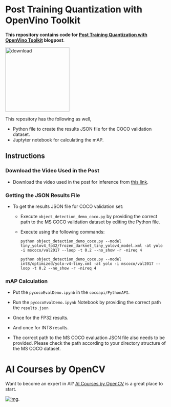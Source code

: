 
# Post Training Quantization with OpenVino Toolkit

**This repository contains code for [Post Training Quantization with OpenVino Toolkit](https://learnopencv.com/post-training-quantization-with-openvino-toolkit/) blogpost**.

[<img src="https://learnopencv.com/wp-content/uploads/2022/07/download-button-e1657285155454.png" alt="download" width="200">](https://www.dropbox.com/sh/xe8k0xbfdudomdy/AAAYS9r9c0jW7ypsFFSCNBPJa?dl=1)

This repository has the following as well,

* Python file to create the results JSON file for the COCO validation dataset.
* Juptyter notebook for calculating the mAP.

## Instructions

### Download the Video Used in the Post

* Download the video used in the post for inference from [this link](https://www.pexels.com/video/people-wearing-face-mask-in-public-area-4562551/).

### Getting the JSON Results File 

* To get the results JSON file for COCO validation set:

  * Execute `object_detection_demo_coco.py` by providing the correct path to the MS COCO validation dataset by editing the Python file.

  * Execute using the following commands:

    ```
    python object_detection_demo_coco.py --model tiny_yolov4_fp32/frozen_darknet_tiny_yolov4_model.xml -at yolo -i mscoco/val2017 --loop -t 0.2 --no_show -r -nireq 4
    ```

    ```
    python object_detection_demo_coco.py --model int8/optimized/yolo-v4-tiny.xml -at yolo -i mscoco/val2017 --loop -t 0.2 --no_show -r -nireq 4
    ```

### mAP Calculation

* Put the `pycocoEvalDemo.ipynb` in the `cocoapi/PythonAPI`.

* Run the `pycocoEvalDemo.ipynb` Notebook by providing the correct path the `results.json` 
* Once for the FP32 results.
* And once for INT8 results.
* The correct path to the MS COCO evaluation JSON file also needs to be provided. Please check the path according to your directory structure of the MS COCO dataset.


# AI Courses by OpenCV

Want to become an expert in AI? [AI Courses by OpenCV](https://opencv.org/courses/) is a great place to start.

[![img](https://learnopencv.com/wp-content/uploads/2023/01/AI-Courses-By-OpenCV-Github.png)](https://opencv.org/courses/).